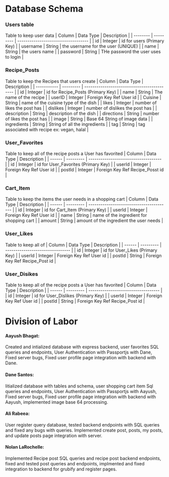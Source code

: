 # Database Schema

### Users table
Table to keep user data
| Column   | Data Type | Description                         |
| -------- | --------- | ----------------------------------- |
| id       | Integer   | id for users  (Primary Key)         |
| username | String    | the username for the user (UNIQUE)  |
| name     | String    | the users name                      |
| password | String    | THe password the user uses to login |

### Recipe_Posts
Table to keep the Recipes that users create
| Column      | Data Type | Description                                 |
| ----------- | --------- | ------------------------------------------- |
| id          | Integer   | id for Recipe_Posts  (Primary Key)          |
| name        | String    | The name of the recipe                      |
| userID      | Integer   | Foreign Key Ref User id                     |
| Cuisine     | String    | name of the cuisine type of the dish        |
| likes       | Integer   | number of likes the post has                |
| dislikes    | Integer   | number of dislikes the post has             |
| description | String    | description of the dish                     |
| directions  | String    | number of likes the post has                |
| image       | String    | Base 64 String of image data                |
| ingredients | String    | String of all the ingredients               |
| tag         | String    | tag associated with recipe ex: vegan, halal |

### User_Favorites
Table to keep all of the recipe posts a User has favorited
| Column | Data Type | Description                          |
| ------ | --------- | ------------------------------------ |
| id     | Integer   | id for User_Favorites  (Primary Key) |
| userId | Integer   | Foreign Key Ref User id              |
| postId | Integer   | Foreign Key Ref Recipe_Posst id      |

### Cart_Item
Table to keep the items the user needs in a shopping cart
| Column | Data Type | Description                              |
| ------ | --------- | ---------------------------------------- |
| id     | Integer   | id for Cart_Item  (Primary Key)          |
| userId | Integer   | Foreign Key Ref User id                  |
| name   | String    | name of the ingredient for shopping cart |
| amount | String    | amount of the ingredient the user needs  |

### User_Likes
Table to keep all of 
| Column | Data Type | Description                      |
| ------ | --------- | -------------------------------- |
| id     | Integer   | id for User_Likes  (Primary Key) |
| userId | Integer   | Foreign Key Ref User id          |
| postId | String    | Foreign Key Ref Recipe_Post id   |

### User_Disikes
Table to keep all of the recipe posts a User has favorited
| Column | Data Type | Description                         |
| ------ | --------- | ----------------------------------- |
| id     | Integer   | id for User_Dislikes  (Primary Key) |
| userId | Integer   | Foreign Key Ref User id             |
| postId | String    | Foreign Key Ref Recipe_Post id      |

# Division of Labor

#### Aayush Bhagat: 
 Created and intialized database with express backend, user favorites SQL queries and endpoints, User Authentication with Passportjs with Dane, Fixed server bugs, Fixed user profile page integration with backend with Dane.
#### Dane Santos:
Iitialized database with tables and schema, user shopping cart item Sql queries and endpoints, User Authentication with Passportjs with Aayush, Fixed server bugs, Fixed user profile page integration with backend with Aayush, implemented image base 64 processing.
#### Ali Rabeea:
 User register query database, tested backend endpoints with SQL queries and fixed any bugs with queries. Implemented create post, posts, my posts, and update posts page integration with server.
#### Nolan LaRochelle:
Implemented Recipe post SQL queries and recipe post backend endpoints, fixed and tested post queries and endpoints, implmented and fixed integration to backend for grubify and register pages. 
